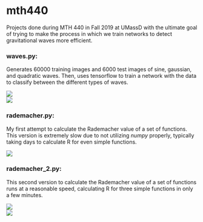 # mth440
Projects done during MTH 440 in Fall 2019 at UMassD with the ultimate goal of trying to make the process in which we train networks to detect gravitational waves more efficient.

### waves.py:
Generates 60000 training images and 6000 test images of sine, gaussian, and quadratic waves.  Then, uses tensorflow to train a network with the data to classify between the different types of waves.

![](https://i.imgur.com/RE6yFCS.png)  
![](https://i.imgur.com/7DgNrVi.png)  

### rademacher.py:
My first attempt to calculate the Rademacher value of a set of functions.  This version is extremely slow due to not utilizing _numpy_ properly, typically taking days to calculate R for even simple functions.

![](https://i.imgur.com/3bCU0JG.png)  

### rademacher_2.py:
This second version to calculate the Rademacher value of a set of functions runs at a reasonable speed, calculating R for three simple functions in only a few minutes.

![](https://i.imgur.com/8C5rkTH.png)  
![](https://i.imgur.com/YWjuiQa.png)  
